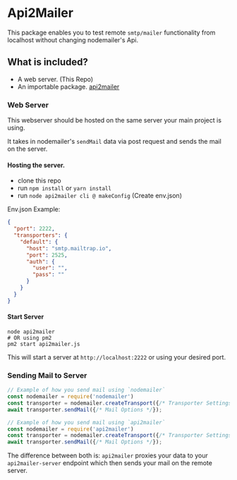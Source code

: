 # Api2Mailer

This package enables you to test remote `smtp/mailer` functionality from localhost without changing nodemailer's Api.

## What is included?

- A web server. (This Repo)
- An importable package. [api2mailer](https://npmjs.com/package/api2mailer)

### Web Server

This webserver should be hosted on the same server your main project is using.

It takes in nodemailer's `sendMail` data via post request and sends the mail on the server.

#### Hosting the server.

- clone this repo
- run `npm install` or `yarn install`
- run `node api2mailer cli @ makeConfig` (Create env.json)

Env.json Example:

```json
{
  "port": 2222,
  "transporters": {
    "default": {
      "host": "smtp.mailtrap.io",
      "port": 2525,
      "auth": {
        "user": "",
        "pass": ""
      }
    }
  }
}
```

#### Start Server

```shell
node api2mailer
# OR using pm2
pm2 start api2mailer.js
```

This will start a server at `http://localhost:2222` or using your desired port.

### Sending Mail to Server

```js
// Example of how you send mail using `nodemailer`
const nodemailer = require('nodemailer')
const transporter = nodemailer.createTransport({/* Transporter Settings */})
await transporter.sendMail({/* Mail Options */});

// Example of how you send mail using `api2mailer`
const nodemailer = require('api2mailer')
const transporter = nodemailer.createTransport({/* Transporter Settings */})
await transporter.sendMail({/* Mail Options */});
```

The difference between both is: `api2mailer` proxies your data to your `api2mailer-server` endpoint which then sends
your mail on the remote server.
